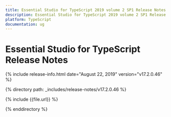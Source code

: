```yaml
---
title: Essential Studio for TypeScript 2019 volume 2 SP1 Release Notes  
description: Essential Studio for TypeScript 2019 volume 2 SP1 Release Notes  
platform: TypeScript
documentation: ug
---
```


# Essential Studio for TypeScript  Release Notes  

{% include release-info.html date="August 22, 2019"  version="v17.2.0.46" %} 


{% directory path: _includes/release-notes/v17.2.0.46 %}

{% include {{file.url}} %}

{% enddirectory %}